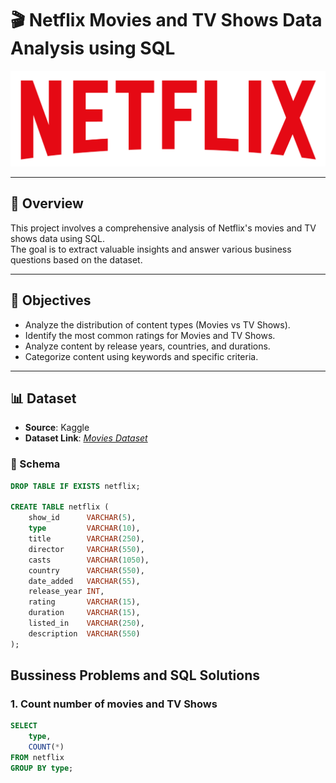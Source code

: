 # 🎬 Netflix Movies and TV Shows Data Analysis using SQL

![NETFLIX LOGO](https://github.com/rohitrai-07/netflix_sql_project/blob/main/logo.png)

---

## 📌 Overview
 
This project involves a comprehensive analysis of Netflix's movies and TV shows data using SQL.  
The goal is to extract valuable insights and answer various business questions based on the dataset.

---

## 🎯 Objectives

- Analyze the distribution of content types (Movies vs TV Shows).
- Identify the most common ratings for Movies and TV Shows.
- Analyze content by release years, countries, and durations.
- Categorize content using keywords and specific criteria.

---

## 📊 Dataset

- **Source**: Kaggle  
- **Dataset Link**: _[Movies Dataset](https://www.kaggle.com/shivamb/netflix-shows)_

### 🧩 Schema

```sql
DROP TABLE IF EXISTS netflix;

CREATE TABLE netflix (
    show_id      VARCHAR(5),
    type         VARCHAR(10),
    title        VARCHAR(250),
    director     VARCHAR(550),
    casts        VARCHAR(1050),
    country      VARCHAR(550),
    date_added   VARCHAR(55),
    release_year INT,
    rating       VARCHAR(15),
    duration     VARCHAR(15),
    listed_in    VARCHAR(250),
    description  VARCHAR(550)
);
```

## Bussiness Problems and SQL Solutions

### 1. Count number of movies and TV Shows

```sql
SELECT 
    type,
    COUNT(*) 
FROM netflix 
GROUP BY type;
```
